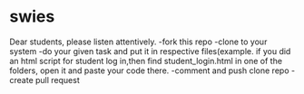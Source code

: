 # swies
Dear students, please listen attentively.
-fork this repo
-clone to your system
-do your given task and put it in respective files(example. if you did an html script for student log in,then find student_login.html in one of the folders, open it and paste your code there.
-comment and push clone repo
-create pull request
